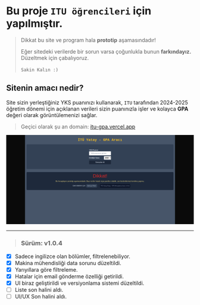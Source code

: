# Bu proje `ITU öğrencileri` için yapılmıştır.

> Dikkat bu site ve program hala **prototip** aşamasındadır!
>
> Eğer sitedeki verilerde bir sorun varsa çoğunlukla bunun **farkındayız.** Düzeltmek için çabalıyoruz.
>
> `Sakin Kalın :)`

## Sitenin amacı nedir?

Site sizin yerleştiğiniz YKS puanınızı kullanarak, `ITU` tarafından 2024-2025 öğretim dönemi için açıklanan verileri sizin puanınızla işler ve kolayca **GPA** değeri olarak görüntülemenizi sağlar.

> Geçici olarak şu an domain: [itu-gpa.vercel.app](https://itu-gpa.vercel.app)

![website görüntüsü](./itu-gpa.png)

---

> ### Sürüm: v1.0.4

- [x] Sadece ingilizce olan bölümler, filtrelenebiliyor.
- [x] Makina mühendisliği data sorunu düzeltildi.
- [x] Yarıyıllara göre filtreleme.
- [x] Hatalar için email gönderme özelliği getirildi.
- [x] UI biraz geliştirildi ve versiyonlama sistemi düzeltildi.
- [ ] Liste son halini aldı.
- [ ] UI/UX Son halini aldı.
